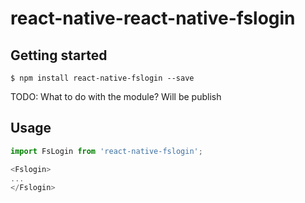 
# react-native-react-native-fslogin

## Getting started

`$ npm install react-native-fslogin --save`

TODO: What to do with the module?
Will be publish

## Usage
```javascript
import FsLogin from 'react-native-fslogin';

<Fslogin>
...
</Fslogin>
```
